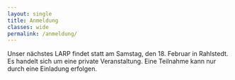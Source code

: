 ```yaml
---
layout: single
title: Anmeldung
classes: wide
permalink: /anmeldung/
---
```


Unser nächstes LARP findet statt am Samstag, den 18. Februar in Rahlstedt. Es handelt sich um eine private Veranstaltung. Eine Teilnahme kann nur durch eine Einladung erfolgen.
